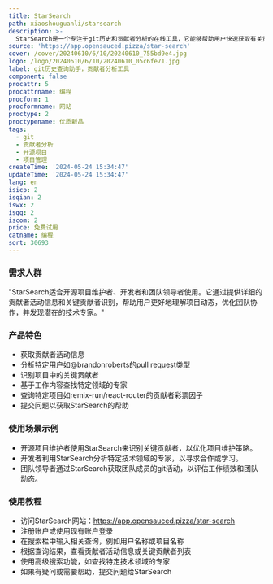 ```yaml
---
title: StarSearch
path: xiaoshouguanli/starsearch
description: >-
  StarSearch是一个专注于git历史和贡献者分析的在线工具，它能够帮助用户快速获取有关贡献者活动的信息，识别关键贡献者，以及基于工作内容找到特定领域的专家。该工具对于开源项目维护者、开发者和团队领导者来说极为重要，因为它可以提高项目管理效率，优化团队协作，并促进技术社区的交流与合作。StarSearch是我们基于人工智能的功能，可以深入了解贡献者的历史和活动，带来透明度和对开源项目的全新深度认知。
source: 'https://app.opensauced.pizza/star-search'
cover: /cover/20240610/6/10/20240610_755bd9e4.jpg
logo: /logo/20240610/6/10/20240610_05c6fe71.jpg
label: git历史查询助手，贡献者分析工具
component: false
procattr: 5
procattrname: 编程
procform: 1
procformname: 网站
proctype: 2
proctypename: 优质新品
tags:
  - git
  - 贡献者分析
  - 开源项目
  - 项目管理
createTime: '2024-05-24 15:34:47'
updateTime: '2024-05-24 15:34:47'
lang: en
isicp: 2
isqian: 2
iswx: 2
isqq: 2
iscom: 2
price: 免费试用
catname: 编程
sort: 30693
---
```




### 需求人群
"StarSearch适合开源项目维护者、开发者和团队领导者使用。它通过提供详细的贡献者活动信息和关键贡献者识别，帮助用户更好地理解项目动态，优化团队协作，并发现潜在的技术专家。"

### 产品特色
* 获取贡献者活动信息
* 分析特定用户如@brandonroberts的pull request类型
* 识别项目中的关键贡献者
* 基于工作内容查找特定领域的专家
* 查询特定项目如remix-run/react-router的贡献者彩票因子
* 提交问题以获取StarSearch的帮助

### 使用场景示例
* 开源项目维护者使用StarSearch来识别关键贡献者，以优化项目维护策略。
* 开发者利用StarSearch分析特定技术领域的专家，以寻求合作或学习。
* 团队领导者通过StarSearch获取团队成员的git活动，以评估工作绩效和团队动态。

### 使用教程
* 访问StarSearch网站：https://app.opensauced.pizza/star-search
* 注册账户或使用现有账户登录
* 在搜索栏中输入相关查询，例如用户名称或项目名称
* 根据查询结果，查看贡献者活动信息或关键贡献者列表
* 使用高级搜索功能，如查找特定技术领域的专家
* 如果有疑问或需要帮助，提交问题给StarSearch

  
